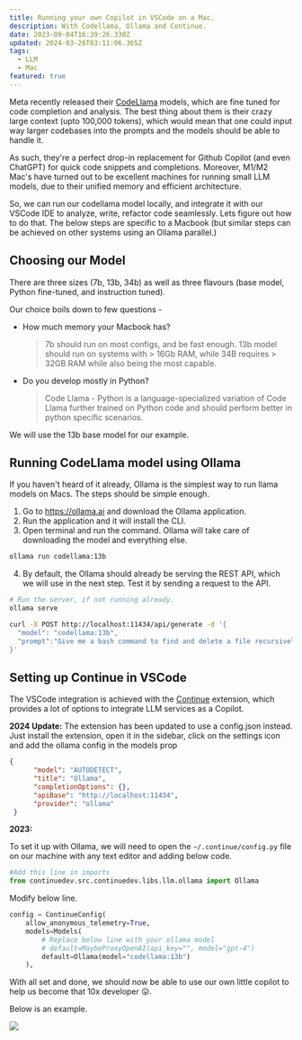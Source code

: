 ```yaml
---
title: Running your own Copilot in VSCode on a Mac.
description: With Codellama, Ollama and Continue.
date: 2023-09-04T16:39:26.330Z
updated: 2024-03-26T03:11:06.365Z
tags:
  - LLM
  - Mac
featured: true
---
```

Meta recently released their [CodeLlama](https://about.fb.com/news/2023/08/code-llama-ai-for-coding/) models, which are fine tuned for code completion and analysis. The best thing about them is their crazy large context (upto 100,000 tokens), which would mean that one could input way larger codebases into the prompts and the models should be able to handle it.

As such, they're a perfect drop-in replacement for Github Copilot (and even ChatGPT) for quick code snippets and completions. Moreover, M1/M2 Mac's have turned out to be excellent machines for running small LLM models, due to their unified memory and efficient architecture. 

So, we can run our codellama model locally, and integrate it with our VSCode IDE to analyze, write, refactor code seamlessly. Lets figure out how to do that. The below steps are specific to a Macbook (but similar steps can be achieved on other systems using an Ollama parallel.)

## Choosing our Model

There are three sizes (7b, 13b, 34b) as well as three flavours (base model, Python fine-tuned, and instruction tuned). 

Our choice boils down to few questions - 

* How much memory your Macbook has? 

  > 7b should run on most configs, and be fast enough. 13b model should run on systems with > 16Gb RAM, while 34B requires > 32GB RAM while also being the most capable.
* Do you develop mostly in Python? 

  > Code Llama - Python is a language-specialized variation of Code Llama further trained on Python code and should perform better in python specific scenarios.

We will use the 13b base model for our example.

## Running CodeLlama model using Ollama

If you haven't heard of it already, Ollama is the simplest way to run llama models on Macs. The steps should be simple enough.

1. Go to https://ollama.ai and download the Ollama application.
2. Run the application and it will install the CLI.
3. Open terminal and run the command. Ollama will take care of downloading the model and everything else.

```bash
ollama run codellama:13b
```

4. By default, the Ollama should already be serving the REST API, which we will use in the next step. Test it by sending a request to the API.

```bash
# Run the server, if not running already.
ollama serve
```

```bash
curl -X POST http://localhost:11434/api/generate -d '{
  "model": "codellama:13b",
  "prompt":"Give me a bash command to find and delete a file recursively"
}'
```

## Setting up Continue in VSCode

The VSCode integration is achieved with the [Continue](https://continue.dev) extension, which provides a lot of options to integrate LLM services as a Copilot.

**2024 Update:** The extension has been updated to use a config.json instead. Just install the extension, open it in the sidebar, click on the settings icon and add the ollama config in the models prop

```json
{
      "model": "AUTODETECT",
      "title": "Ollama",
      "completionOptions": {},
      "apiBase": "http://localhost:11434",
      "provider": "ollama"
 }
```

**2023:** 

To set it up with Ollama, we will need to open the `~/.continue/config.py` file on our machine with any text editor and adding below code.

```python
#Add this line in imports
from continuedev.src.continuedev.libs.llm.ollama import Ollama
```

Modify below line.

```python
config = ContinueConfig(
    allow_anonymous_telemetry=True,
    models=Models(
        # Replace below line with your ollama model
        # default=MaybeProxyOpenAI(api_key="", model="gpt-4")
        default=Ollama(model="codellama:13b")
    ),
```

With all set and done, we should now be able to use our own little copilot to help us become that 10x developer 😛.

Below is an example.

![](/img/codellama.png)

